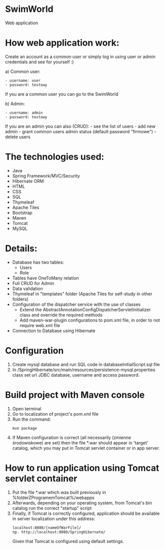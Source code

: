 # SwimWorld
Web application

# How web application work:
Create an account as a common user or simply log in using user or admin credentials and see for yourself :)
 
  a) Common user:
    
    - username: user
    - password: testowy
 
  If you are a common user you can go to the SwimWorld
  
  b) Admin:
    
    - username: admin
    - password: testowy
 
  If you are an admin you can also (CRUD): 
    - see the list of users
    - add new admin
    - grant common users admin status (default password "firmowe") 
    - delete users

# The technologies used:
- Java
- Spring Framework/MVC/Security
- Hibernate ORM
- HTML
- CSS
- SQL
- Thymeleaf
- Apache Tiles
- Bootstrap
- Maven
- Tomcat
- MySQL

# Details:
- Database has two tables:
   - Users
   - Role
- Tables have OneToMany relation
- Full CRUD for Admin
- Data validation
- Thymeleaf in "templates" folder (Apache Tiles for self-study in other folders)
- Configuration of the dispatcher service with the use of classes 
   - Extend the AbstractAnnotationConfigDispatcherServletInitializer class and override the required methods
   - Add maven-war-plugin configurations to pom.xml file, in order to not require web.xml file
- Connection to Database using Hibernate


# Configuration
1. Create mysql database and run SQL code in databaseInitialScript.sql file
2. In /SpringHibernate/src/main/resources/persistence-mysql.properties class set url JDBC database, username and access password.

# Build project with Maven console
1. Open terminal
2. Go to localization of project's pom.xml file
3. Run the command:
    ```
    mvn package
    ```
4. If Maven configuration is correct (all necessarily (zmienne środowiskowe) are set) then the file *.war should appear in 'target' catalog, which you may put in Tomcat servlet container or in app server.

# How to run application using Tomcat servlet container

1. Put the file *.war which was built previously in %folderZProgramemTomcat%/webapps
2. Afterwards, depending on your operating system, from Tomcat's bin catalog run the correct "startup" script
3. Finally, if Tomcat is correctly configured, application should be available in server localization under this address:
    ```
    localhost:8080/[nameOfWarFile]/
    np. http://localhost:8080/SpringHibernate/
    ```
    Given that Tomcat is configured using default settings. 

